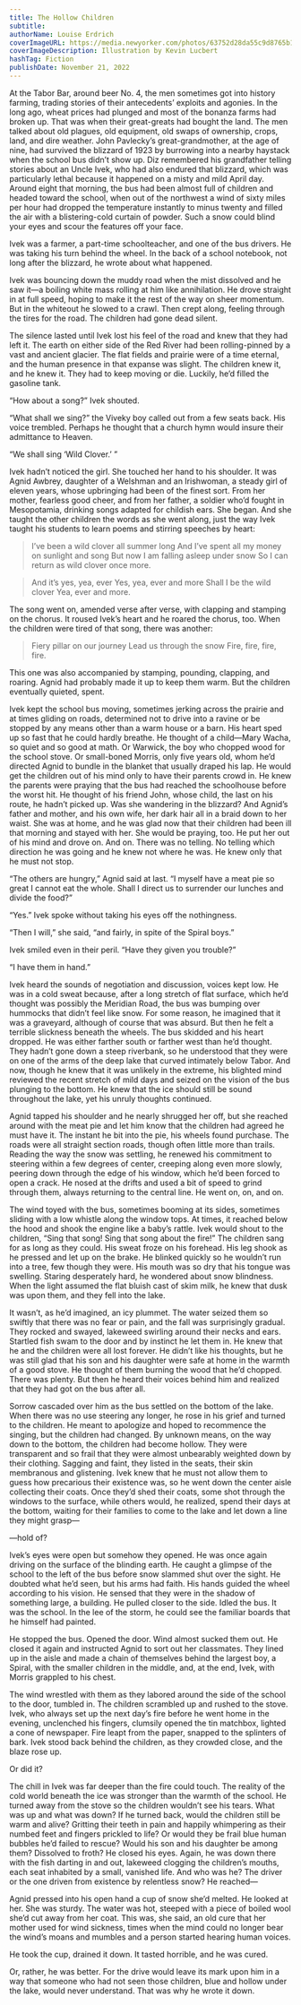 ```yaml
---
title: The Hollow Children
subtitle: 
authorName: Louise Erdrich
coverImageURL: https://media.newyorker.com/photos/63752d28da55c9d8765b1275/3:4/pass/221128_r41420web-story.jpg
coverImageDescription: Illustration by Kevin Lucbert
hashTag: Fiction
publishDate: November 21, 2022
---
```


At the Tabor Bar, around beer No. 4, the men sometimes got into history farming, trading stories of their antecedents’ exploits and agonies. In the long ago, wheat prices had plunged and most of the bonanza farms had broken up. That was when their great-greats had bought the land. The men talked about old plagues, old equipment, old swaps of ownership, crops, land, and dire weather. John Pavlecky’s great-grandmother, at the age of nine, had survived the blizzard of 1923 by burrowing into a nearby haystack when the school bus didn’t show up. Diz remembered his grandfather telling stories about an Uncle Ivek, who had also endured that blizzard, which was particularly lethal because it happened on a misty and mild April day. Around eight that morning, the bus had been almost full of children and headed toward the school, when out of the northwest a wind of sixty miles per hour had dropped the temperature instantly to minus twenty and filled the air with a blistering-cold curtain of powder. Such a snow could blind your eyes and scour the features off your face.

Ivek was a farmer, a part-time schoolteacher, and one of the bus drivers. He was taking his turn behind the wheel. In the back of a school notebook, not long after the blizzard, he wrote about what happened.

Ivek was bouncing down the muddy road when the mist dissolved and he saw it—a boiling white mass rolling at him like annihilation. He drove straight in at full speed, hoping to make it the rest of the way on sheer momentum. But in the whiteout he slowed to a crawl. Then crept along, feeling through the tires for the road. The children had gone dead silent.

The silence lasted until Ivek lost his feel of the road and knew that they had left it. The earth on either side of the Red River had been rolling-pinned by a vast and ancient glacier. The flat fields and prairie were of a time eternal, and the human presence in that expanse was slight. The children knew it, and he knew it. They had to keep moving or die. Luckily, he’d filled the gasoline tank.

“How about a song?” Ivek shouted.

“What shall we sing?” the Viveky boy called out from a few seats back. His voice trembled. Perhaps he thought that a church hymn would insure their admittance to Heaven.

“We shall sing ‘Wild Clover.’ ”

Ivek hadn’t noticed the girl. She touched her hand to his shoulder. It was Agnid Awbrey, daughter of a Welshman and an Irishwoman, a steady girl of eleven years, whose upbringing had been of the finest sort. From her mother, fearless good cheer, and from her father, a soldier who’d fought in Mesopotamia, drinking songs adapted for childish ears. She began. And she taught the other children the words as she went along, just the way Ivek taught his students to learn poems and stirring speeches by heart:

> I’ve been a wild clover all summer long
> And I’ve spent all my money on sunlight and song
> But now I am falling asleep under snow
> So I can return as wild clover once more.

> And it’s yes, yea, ever
> Yes, yea, ever and more
> Shall I be the wild clover
> Yea, ever and more.

The song went on, amended verse after verse, with clapping and stamping on the chorus. It roused Ivek’s heart and he roared the chorus, too. When the children were tired of that song, there was another:

> Fiery pillar on our journey
> Lead us through the snow
> Fire, fire, fire, fire.

This one was also accompanied by stamping, pounding, clapping, and roaring. Agnid had probably made it up to keep them warm. But the children eventually quieted, spent.

Ivek kept the school bus moving, sometimes jerking across the prairie and at times gliding on roads, determined not to drive into a ravine or be stopped by any means other than a warm house or a barn. His heart sped up so fast that he could hardly breathe. He thought of a child—Mary Wacha, so quiet and so good at math. Or Warwick, the boy who chopped wood for the school stove. Or small-boned Morris, only five years old, whom he’d directed Agnid to bundle in the blanket that usually draped his lap. He would get the children out of his mind only to have their parents crowd in. He knew the parents were praying that the bus had reached the schoolhouse before the worst hit. He thought of his friend John, whose child, the last on his route, he hadn’t picked up. Was she wandering in the blizzard? And Agnid’s father and mother, and his own wife, her dark hair all in a braid down to her waist. She was at home, and he was glad now that their children had been ill that morning and stayed with her. She would be praying, too. He put her out of his mind and drove on. And on. There was no telling. No telling which direction he was going and he knew not where he was. He knew only that he must not stop.

“The others are hungry,” Agnid said at last. “I myself have a meat pie so great I cannot eat the whole. Shall I direct us to surrender our lunches and divide the food?”

“Yes.” Ivek spoke without taking his eyes off the nothingness.

“Then I will,” she said, “and fairly, in spite of the Spiral boys.”

Ivek smiled even in their peril. “Have they given you trouble?”

“I have them in hand.”

Ivek heard the sounds of negotiation and discussion, voices kept low. He was in a cold sweat because, after a long stretch of flat surface, which he’d thought was possibly the Meridian Road, the bus was bumping over hummocks that didn’t feel like snow. For some reason, he imagined that it was a graveyard, although of course that was absurd. But then he felt a terrible slickness beneath the wheels. The bus skidded and his heart dropped. He was either farther south or farther west than he’d thought. They hadn’t gone down a steep riverbank, so he understood that they were on one of the arms of the deep lake that curved intimately below Tabor. And now, though he knew that it was unlikely in the extreme, his blighted mind reviewed the recent stretch of mild days and seized on the vision of the bus plunging to the bottom. He knew that the ice should still be sound throughout the lake, yet his unruly thoughts continued.

Agnid tapped his shoulder and he nearly shrugged her off, but she reached around with the meat pie and let him know that the children had agreed he must have it. The instant he bit into the pie, his wheels found purchase. The roads were all straight section roads, though often little more than trails. Reading the way the snow was settling, he renewed his commitment to steering within a few degrees of center, creeping along even more slowly, peering down through the edge of his window, which he’d been forced to open a crack. He nosed at the drifts and used a bit of speed to grind through them, always returning to the central line. He went on, on, and on.

The wind toyed with the bus, sometimes booming at its sides, sometimes sliding with a low whistle along the window tops. At times, it reached below the hood and shook the engine like a baby’s rattle. Ivek would shout to the children, “Sing that song! Sing that song about the fire!” The children sang for as long as they could. His sweat froze on his forehead. His leg shook as he pressed and let up on the brake. He blinked quickly so he wouldn’t run into a tree, few though they were. His mouth was so dry that his tongue was swelling. Staring desperately hard, he wondered about snow blindness. When the light assumed the flat bluish cast of skim milk, he knew that dusk was upon them, and they fell into the lake.

It wasn’t, as he’d imagined, an icy plummet. The water seized them so swiftly that there was no fear or pain, and the fall was surprisingly gradual. They rocked and swayed, lakeweed swirling around their necks and ears. Startled fish swam to the door and by instinct he let them in. He knew that he and the children were all lost forever. He didn’t like his thoughts, but he was still glad that his son and his daughter were safe at home in the warmth of a good stove. He thought of them burning the wood that he’d chopped. There was plenty. But then he heard their voices behind him and realized that they had got on the bus after all.

Sorrow cascaded over him as the bus settled on the bottom of the lake. When there was no use steering any longer, he rose in his grief and turned to the children. He meant to apologize and hoped to recommence the singing, but the children had changed. By unknown means, on the way down to the bottom, the children had become hollow. They were transparent and so frail that they were almost unbearably weighted down by their clothing. Sagging and faint, they listed in the seats, their skin membranous and glistening. Ivek knew that he must not allow them to guess how precarious their existence was, so he went down the center aisle collecting their coats. Once they’d shed their coats, some shot through the windows to the surface, while others would, he realized, spend their days at the bottom, waiting for their families to come to the lake and let down a line they might grasp—

—hold of?

Ivek’s eyes were open but somehow they opened. He was once again driving on the surface of the blinding earth. He caught a glimpse of the school to the left of the bus before snow slammed shut over the sight. He doubted what he’d seen, but his arms had faith. His hands guided the wheel according to his vision. He sensed that they were in the shadow of something large, a building. He pulled closer to the side. Idled the bus. It was the school. In the lee of the storm, he could see the familiar boards that he himself had painted.

He stopped the bus. Opened the door. Wind almost sucked them out. He closed it again and instructed Agnid to sort out her classmates. They lined up in the aisle and made a chain of themselves behind the largest boy, a Spiral, with the smaller children in the middle, and, at the end, Ivek, with Morris grappled to his chest.

The wind wrestled with them as they labored around the side of the school to the door, tumbled in. The children scrambled up and rushed to the stove. Ivek, who always set up the next day’s fire before he went home in the evening, unclenched his fingers, clumsily opened the tin matchbox, lighted a cone of newspaper. Fire leapt from the paper, snapped to the splinters of bark. Ivek stood back behind the children, as they crowded close, and the blaze rose up.

Or did it?

The chill in Ivek was far deeper than the fire could touch. The reality of the cold world beneath the ice was stronger than the warmth of the school. He turned away from the stove so the children wouldn’t see his tears. What was up and what was down? If he turned back, would the children still be warm and alive? Gritting their teeth in pain and happily whimpering as their numbed feet and fingers prickled to life? Or would they be frail blue human bubbles he’d failed to rescue? Would his son and his daughter be among them? Dissolved to froth? He closed his eyes. Again, he was down there with the fish darting in and out, lakeweed clogging the children’s mouths, each seat inhabited by a small, vanished life. And who was he? The driver or the one driven from existence by relentless snow? He reached—

Agnid pressed into his open hand a cup of snow she’d melted. He looked at her. She was sturdy. The water was hot, steeped with a piece of boiled wool she’d cut away from her coat. This was, she said, an old cure that her mother used for wind sickness, times when the mind could no longer bear the wind’s moans and mumbles and a person started hearing human voices.

He took the cup, drained it down. It tasted horrible, and he was cured.

Or, rather, he was better. For the drive would leave its mark upon him in a way that someone who had not seen those children, blue and hollow under the lake, would never understand. That was why he wrote it down.